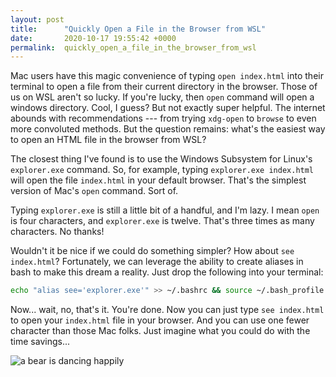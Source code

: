 ```yaml
---
layout: post
title:      "Quickly Open a File in the Browser from WSL"
date:       2020-10-17 19:55:42 +0000
permalink:  quickly_open_a_file_in_the_browser_from_wsl
---
```


Mac users have this magic convenience of typing `open index.html` into their terminal to open a file from their current directory in the browser. Those of us on WSL aren't so lucky. If you're lucky, then `open` command will open a windows directory. Cool, I guess? But not exactly super helpful. The internet abounds with recommendations --- from trying `xdg-open` to `browse` to even more convoluted methods. But the question remains: what's the easiest way to open an HTML file in the browser from WSL?

The closest thing I've found is to use the Windows Subsystem for Linux's `explorer.exe` command. So, for example, typing `explorer.exe index.html` will open the file `index.html` in your default browser. That's the simplest version of Mac's `open` command. Sort of.

Typing `explorer.exe` is still a little bit of a handful, and I'm lazy. I mean `open` is four characters, and `explorer.exe` is twelve. That's three times as many characters. No thanks!

Wouldn't it be nice if we could do something simpler? How about `see index.html`? Fortunately, we can leverage the ability to create aliases in bash to make this dream a reality. Just drop the following into your terminal:
```bash
echo "alias see='explorer.exe'" >> ~/.bashrc && source ~/.bash_profile
```

Now... wait, no, that's it. You're done. Now you can just type `see index.html` to open your `index.html` file in your browser. And you can use one fewer character than those Mac folks. Just imagine what you could do with the time savings... 

![a bear is dancing happily](https://media4.giphy.com/media/tsX3YMWYzDPjAARfeg/source.gif)
